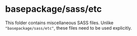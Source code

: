 # basepackage/sass/etc

This folder contains miscellaneous SASS files. Unlike `"basepackage/sass/etc"`, these files
need to be used explicitly.
